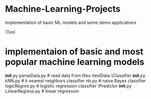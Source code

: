 # Machine-Learning-Projects
Implementation of basic ML models and some demo applications

\Tool
  # implementaion of basic and most popular machine learning models
  __init__.py
  parseData.py
    # read data from files
  \testData
  \Classifier
    __init__.py
    kNN.py            # k nearest neighbors classifier
    nb.py             # naive Bayes classifier
    logicRegres.py    # logistic regression classifier
  \Predictor
    __init__.py       
    LinearRegress.py  # linear regression
